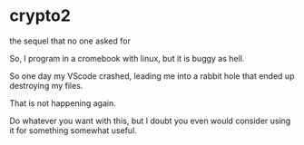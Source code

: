 # crypto2
the sequel that no one asked for

So, I program in a cromebook with linux, but it is buggy as hell.

So one day my VScode crashed, leading me into a rabbit hole that ended up destroying my files.

That is not happening again.

Do whatever you want with this, but I doubt you even would consider using it for something somewhat useful.
